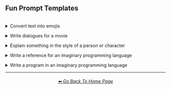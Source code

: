 <h2>Fun Prompt Templates</h2>

<br>


<details><summary>Convert text into emojis</summary>

### Convert text into emojis

```HTML
Convert this text into emojis: "<text>"
```

<br></details>



<details><summary>Write dialogues for a movie</summary>

### Write dialogues for a movie

```HTML
Write dialogues for a <movie-type> movie starring <actor-name>
```
<br></details>



<details><summary>Explain something in the style of a person or character</summary>

# Explain something in the style of a person or character

```HTML
Explain <something-to-explain> in the style of <person-or-character>
```

<br></details>



<details><summary>Write a reference for an imaginary programming language</summary>

### Write a reference for an imaginary programming language

```HTML
Write a reference for a programming language called "<programming-language-name>"
```

<br>

#### Tested Parameters

```HTML
(The whole programming language is made out of <thing>)
```

<br></details>



<details><summary>Write a program in an imaginary programming language</summary>

### Write a program in an imaginary programming language

```HTML
Show me an example of code that <what-the-program-should-do> in a fictional programming
language called <programming-language-name>
```

<br>

#### Tested Parameters

```HTML
The keywords are things that <person-or-character> says
```

```HTML
The syntax reads in a way similar to <thing>
```

<br></details>


<hr><!--------------->
<div align="center">
<h6><a href="https://github.com/willwulfken/ChatGPT-Prompts-Reference/blob/main/README.md">⬅ Go Back To Home Page</a></h6>
</div>